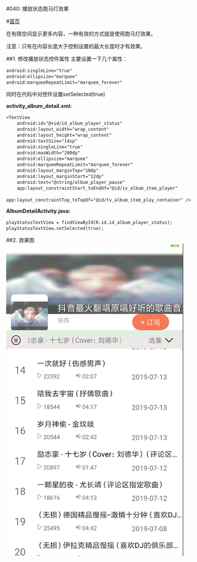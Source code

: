 #040: 播放状态跑马灯效果

#[首页](./../README.md)

在有限空间显示更多内容，一种有效的方式就是使用跑马灯效果。

注意：只有在内容长度大于控制设置的最大长度时才有效果。

##1. 修改播放状态控件属性
主要设置一下几个属性：

	android:singleLine="true"
	android:ellipsize="marquee"
	android:marqueeRepeatLimit="marquee_forever"
同时在代码中对控件设置setSelected(true)

**activity_album_detail.xml:**

	<TextView
        android:id="@+id/id_album_player_status"
        android:layout_width="wrap_content"
        android:layout_height="wrap_content"
        android:textSize="14sp"
        android:singleLine="true"
        android:maxWidth="200dp"
        android:ellipsize="marquee"
        android:marqueeRepeatLimit="marquee_forever"
        android:layout_marginTop="10dp"
        android:layout_marginStart="12dp"
        android:text="@string/album_player_pause"
        app:layout_constraintStart_toEndOf="@id/iv_album_item_player"
        app:layout_constraintTop_toTopOf="@id/tv_album_item_play_container" />
        
**AlbumDetailActivity.java:**

	playStatusTextView = findViewById(R.id.id_album_player_status);
    playStatusTextView.setSelected(true);

##2. 效果图
![效果图](./pics/PlayStatusTipMarquee.gif)